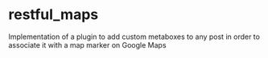 # restful_maps
Implementation of a plugin to add custom metaboxes to any post in order to associate it with a map marker on Google Maps
